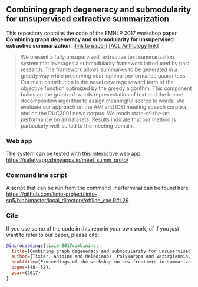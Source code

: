 ## Combining graph degeneracy and submodularity for unsupervised extractive summarization
This repository contains the code of the EMNLP 2017 workshop paper **Combining graph degeneracy and submodularity for unsupervised extractive summarization**. [[link to paper]](https://www.researchgate.net/publication/322587935_Combining_Graph_Degeneracy_and_Submodularity_for_Unsupervised_Extractive_Summarization.) [[ACL Anthology link]](https://www.aclweb.org/anthology/W17-4507/)

> We present a fully unsupervised, extractive text summarization system that leverages a submodularity framework introduced by past research. The framework allows summaries to be generated in a greedy way while preserving near-optimal performance guarantees. Our main contribution is the novel coverage reward term of the objective function optimized by the greedy algorithm. This component builds on the graph-of-words representation of text and the k-core decomposition algorithm to assign meaningful scores to words. We evaluate our approach on the AMI and ICSI meeting speech corpora, and on the DUC2001 news corpus. We reach state-of-the-art performance on all datasets. Results indicate that our method is particularly well-suited to the meeting domain.

### Web app
The system can be tested with this interactive web app: https://safetyapp.shinyapps.io/meet_summ_proto/

### Command line script
A script that can be run from the command line/terminal can be found here: https://github.com/linto-project/linto-sp5/blob/master/local_directory/offline_exe.R#L29

### Cite
If you use some of the code in this repo in your own work, of if you just want to refer to our paper, please cite:

```BibTeX
@inproceedings{tixier2017combining,
  title={Combining graph degeneracy and submodularity for unsupervised extractive summarization},
  author={Tixier, Antoine and Meladianos, Polykarpos and Vazirgiannis, Michalis},
  booktitle={Proceedings of the workshop on new frontiers in summarization},
  pages={48--58},
  year={2017}
}
```

